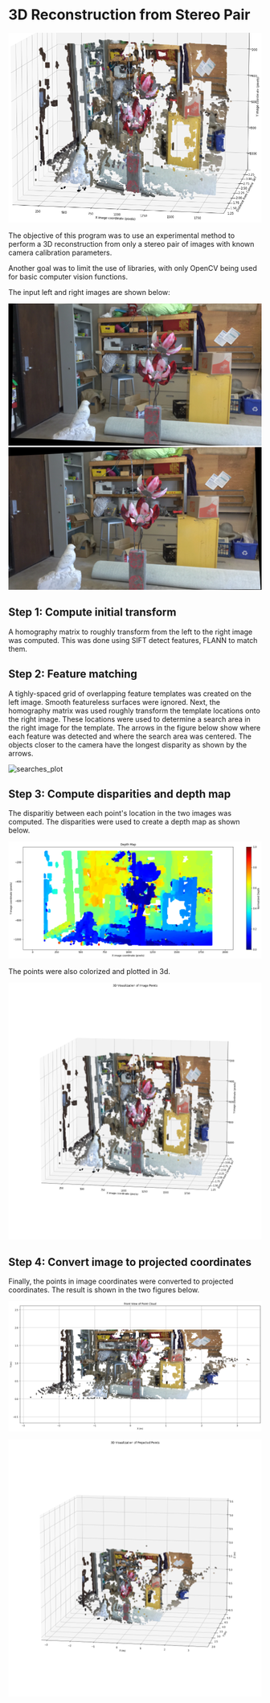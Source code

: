 # 3D Reconstruction from Stereo Pair

![first_image](first_image.png)

The objective of this program was to use an experimental method to perform a 3D reconstruction from only a stereo pair of images with known camera calibration parameters.

Another goal was to limit the use of libraries, with only OpenCV being used for basic computer vision functions.

The input left and right images are shown below:

![imL](imL.png)
![imR](imR.png)

## Step 1: Compute initial transform
A homography matrix to roughly transform from the left to the right image was computed. This was done using SIFT detect features, FLANN to match them.

## Step 2: Feature matching
A tighly-spaced grid of overlapping feature templates was created on the left image. Smooth featureless surfaces were ignored. Next, the homography matrix was used roughly transform the template locations onto the right image. These locations were used to determine a search area in the right image for the template. The arrows in the figure below show where each feature was detected and where the search area was centered. The objects closer to the camera have the longest disparity as shown by the arrows.

![searches_plot](searches_plot.png)

## Step 3: Compute disparities and depth map
The disparitiy between each point's location in the two images was computed. The disparities were used to create a depth map as shown below.

![depth_map](depth_map.png)

The points were also colorized and plotted in 3d.

![3d_visualization_of_image_points](3d_visualization_of_image_points.png)

## Step 4: Convert image to projected coordinates
Finally, the points in image coordinates were converted to projected coordinates. The result is shown in the two figures below.

![front_view_out_point_cloud](front_view_out_point_cloud.png)

![3d_visualization_of_projected_points](3d_visualization_of_projected_points.png)
